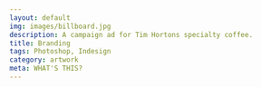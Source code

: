 ```yaml
---
layout: default
img: images/billboard.jpg
description: A campaign ad for Tim Hortons specialty coffee.
title: Branding
tags: Photoshop, Indesign
category: artwork
meta: WHAT'S THIS?
---
```


